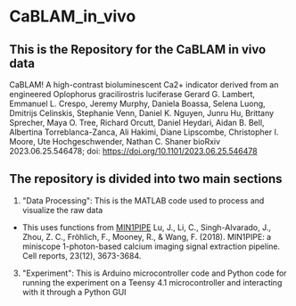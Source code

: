 # CaBLAM_in_vivo
## This is the Repository for the CaBLAM in vivo data

CaBLAM! A high-contrast bioluminescent Ca2+ indicator derived from an engineered Oplophorus gracilirostris luciferase
Gerard G. Lambert, Emmanuel L. Crespo, Jeremy Murphy, Daniela Boassa, Selena Luong, Dmitrijs Celinskis, Stephanie Venn, Daniel K. Nguyen, Junru Hu, Brittany Sprecher, Maya O. Tree, Richard Orcutt, Daniel Heydari, Aidan B. Bell, Albertina Torreblanca-Zanca, Ali Hakimi, Diane Lipscombe, Christopher I. Moore, Ute Hochgeschwender, Nathan C. Shaner
bioRxiv 2023.06.25.546478; doi: <https://doi.org/10.1101/2023.06.25.546478>

## The repository is divided into two main sections

1. "Data Processing": This is the MATLAB code used to process and visualize the raw data
  - This uses functions from [MIN1PIPE](https://github.com/JinghaoLu/MIN1PIPE)
    Lu, J., Li, C., Singh-Alvarado, J., Zhou, Z. C., Fröhlich, F., Mooney, R., & Wang, F. (2018).
    MIN1PIPE: a miniscope 1-photon-based calcium imaging signal extraction pipeline. Cell reports, 23(12), 3673-3684.
3. "Experiment": This is Arduino microcontroller code and Python code for running the experiment on a Teensy 4.1 microcontroller and interacting with it through a Python GUI


